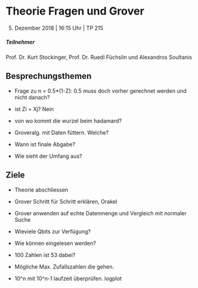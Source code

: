 # Theorie Fragen und Grover
05. Dezember 2018 | 16:15 Uhr | TP 215

##### Teilnehmer
Prof. Dr. Kurt Stockinger, Prof. Dr. Ruedi Füchslin und Alexandros Soultanis

## Besprechungsthemen
- Frage zu n = 0.5*(1-Z): 0.5 muss doch vorher gerechnet werden und nicht danach?
- ist Zi = Xj? Nein
- von wo kommt die wurzel beim hadamard?
- Groveralg. mit Daten füttern. Welche?

- Wann ist finale Abgabe?
- Wie sieht der Umfang aus?

## Ziele
- Theorie abschliessen
- Grover Schritt für Schritt erklären, Orakel
- Grover anwenden auf echte Datenmenge und Vergleich mit normaler Suche


- Wieviele Qbits zur Verfügung?
- Wie können eingelesen werden?
- 100 Zahlen ist 53 dabei?

- Mögliche Max. Zufallszahlen die gehen.

- 10^n mit 10^n-1 laufzeit überprüfen.
logplot
